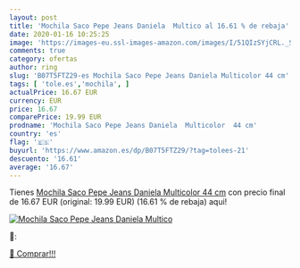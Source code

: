 ```yaml
---
layout: post
title: 'Mochila Saco Pepe Jeans Daniela  Multico al 16.61 % de rebaja'
date: 2020-01-16 10:25:25
image: 'https://images-eu.ssl-images-amazon.com/images/I/51QIzSYjCRL._SL200_.jpg'
comments: true
category: ofertas
author: ring
slug: 'B07T5FTZ29-es Mochila Saco Pepe Jeans Daniela Multicolor 44 cm'
tags: [ 'tole.es','mochila', ]
actualPrice: 16.67 EUR
currency: EUR
price: 16.67
comparePrice: 19.99 EUR
prodname: 'Mochila Saco Pepe Jeans Daniela  Multicolor  44 cm'
country: 'es'
flag: '🇪🇸'
buyurl: 'https://www.amazon.es/dp/B07T5FTZ29/?tag=tolees-21'
descuento: '16.61'
average: '16.67'
---
```


Tienes [Mochila Saco Pepe Jeans Daniela  Multicolor  44 cm](https://www.amazon.es/dp/B07T5FTZ29/?tag=tolees-21) con precio final de  16.67 EUR (original: 19.99 EUR) (16.61 %  de rebaja) aqui!

[![Mochila Saco Pepe Jeans Daniela  Multico](https://images-eu.ssl-images-amazon.com/images/I/51QIzSYjCRL._SL200_.jpg)](https://www.amazon.es/dp/B07T5FTZ29/?tag=tolees-21)

🔎:


[🛒 Comprar!!!](https://www.amazon.es/dp/B07T5FTZ29/?tag=tolees-21)
